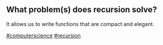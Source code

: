 ## What problem(s) does recursion solve?

It allows us to write functions that are compact and elegant.

[#computerscience]() [#recursion]()